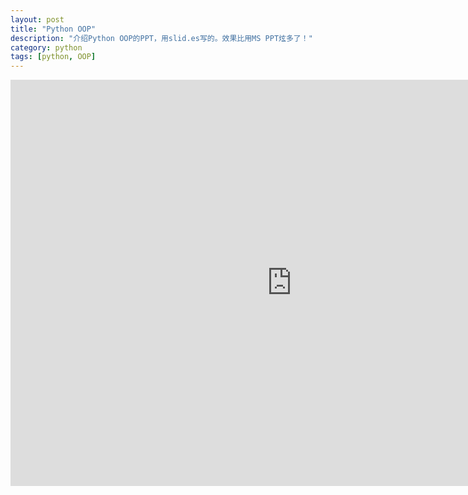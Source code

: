 ```yaml
---
layout: post
title: "Python OOP"
description: "介绍Python OOP的PPT，用slid.es写的。效果比用MS PPT炫多了！"
category: python
tags: [python, OOP]
---
```


<iframe src="http://slid.es/airekans/python-oop/embed" width="900" height="650" scrolling="no" frameborder="0" webkitallowfullscreen="1" mozallowfullscreen="1" allowfullscreen="1"> </iframe>
